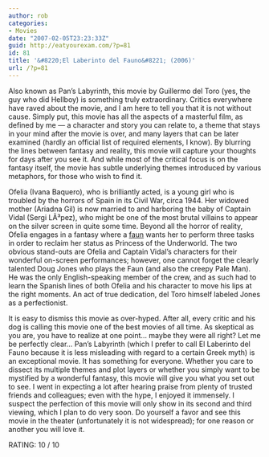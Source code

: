 ```yaml
---
author: rob
categories:
- Movies
date: "2007-02-05T23:23:33Z"
guid: http://eatyourexam.com/?p=81
id: 81
title: '&#8220;El Laberinto del Fauno&#8221; (2006)'
url: /?p=81
---
```

Also known as Pan&#8217;s Labyrinth, this movie by Guillermo del Toro (yes, the guy who did Hellboy) is something truly extraordinary. Critics everywhere have raved about the movie, and I am here to tell you that it is not without cause. Simply put, this movie has all the aspects of a masterful film, as defined by me &#8212; a character and story you can relate to, a theme that stays in your mind after the movie is over, and many layers that can be later examined (hardly an official list of required elements, I know). By blurring the lines between fantasy and reality, this movie will capture your thoughts for days after you see it. And while most of the critical focus is on the fantasy itself, the movie has subtle underlying themes introduced by various metaphors, for those who wish to find it.

Ofelia (Ivana Baquero), who is brilliantly acted, is a young girl who is troubled by the horrors of Spain in its Civil War, circa 1944. Her widowed mother (Ariadna Gil) is now married to and harboring the baby of Captain Vidal (Sergi LÃ³pez), who might be one of the most brutal villains to appear on the silver screen in quite some time. Beyond all the horror of reality, Ofelia engages in a fantasy where a <a title="Faun: wikipedia" target="_blank" href="http://en.wikipedia.org/wiki/Faun">faun</a> wants her to perform three tasks in order to reclaim her status as Princess of the Underworld. The two obvious stand-outs are Ofelia and Captain Vidal&#8217;s characters for their wonderful on-screen performances; however, one cannot forget the clearly talented Doug Jones who plays the Faun (and also the creepy Pale Man). He was the only English-speaking member of the crew, and as such had to learn the Spanish lines of both Ofelia and his character to move his lips at the right moments. An act of true dedication, del Toro himself labeled Jones as a perfectionist.

It is easy to dismiss this movie as over-hyped. After all, every critic and his dog is calling this movie one of the best movies of all time. As skeptical as you are, you have to realize at one point&#8230; maybe they were all right? Let me be perfectly clear&#8230; Pan&#8217;s Labyrinth (which I prefer to call El Laberinto del Fauno because it is less misleading with regard to a certain Greek myth) is an exceptional movie. It has something for everyone. Whether you care to dissect its multiple themes and plot layers or whether you simply want to be mystified by a wonderful fantasy, this movie will give you what you set out to see. I went in expecting a lot after hearing praise from plenty of trusted friends and colleagues; even with the hype, I enjoyed it immensely. I suspect the perfection of this movie will only show in its second and third viewing, which I plan to do very soon. Do yourself a favor and see this movie in the theater (unfortunately it is not widespread); for one reason or another you will love it.

RATING: 10 / 10